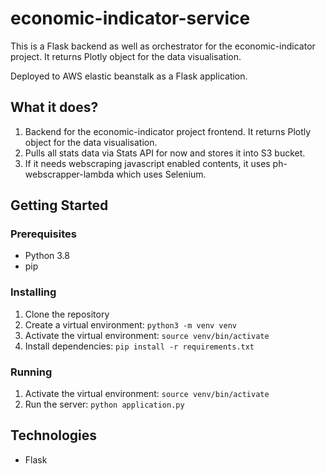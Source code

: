 # economic-indicator-service

This is a Flask backend as well as orchestrator for the economic-indicator project. It returns Plotly object for the data visualisation.

Deployed to AWS elastic beanstalk as a Flask application.

## What it does?
1. Backend for the economic-indicator project frontend. It returns Plotly object for the data visualisation.
2. Pulls all stats data via Stats API for now and stores it into S3 bucket.
3. If it needs webscraping javascript enabled contents, it uses ph-webscrapper-lambda which uses Selenium. 


## Getting Started

### Prerequisites

- Python 3.8
- pip

### Installing

1. Clone the repository
2. Create a virtual environment: `python3 -m venv venv`
3. Activate the virtual environment: `source venv/bin/activate`
4. Install dependencies: `pip install -r requirements.txt`

### Running

1. Activate the virtual environment: `source venv/bin/activate`
2. Run the server: `python application.py`

## Technologies

- Flask